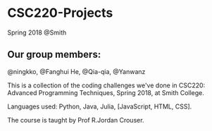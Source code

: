 # CSC220-Projects
Spring 2018 @Smith

## Our group members:
@ningkko, @Fanghui He, @Qia-qia, @Yanwanz

This is a collection of the coding challenges we've done in CSC220: Advanced Programming Techniques, Spring 2018, at Smith College.

Languages used: Python, Java, Julia, [JavaScript, HTML, CSS].

The course is taught by Prof R.Jordan Crouser.


